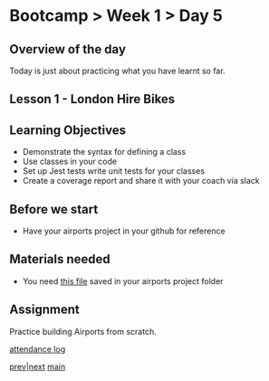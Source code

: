 # Bootcamp > Week 1 > Day 5

## Overview of the day

Today is just about practicing what you have learnt so far.

## Lesson 1 - London Hire Bikes

## Learning Objectives

* Demonstrate the syntax for defining a class
* Use classes in your code
* Set up Jest tests write unit tests for your classes
* Create a coverage report and share it with your coach via slack

## Before we start

* Have your airports project in your github for reference

## Materials needed

* You need [this file](https://github.com/mwgg/Airports/blob/master/airports.json) saved in your airports project folder

## Assignment

Practice building Airports from scratch.

[attendance log](https://applied.whitehat.org.uk/mod/questionnaire/complete.php?id=6702)

[prev](/swe/bootcamp/wk1/day4.html)|[next](/swe/bootcamp/wk2/day1.html)
[main](/swe)
